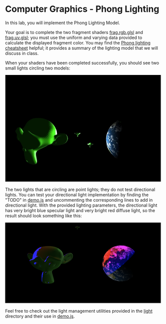 # Computer Graphics - Phong Lighting

In this lab, you will implement the Phong Lighting Model.

Your goal is to complete the two fragment shaders [frag.rgb.glsl](./lab/shaders/frag.rgb.glsl) and [frag.uv.glsl](./lab/shaders/frag.uv.glsl); you must use the uniform and varying data provided to calculate the displayed fragment color. You may find the [Phong lighting cheatsheet](./cheatsheet.pdf) helpful; it provides a summary of the lighting model that we will discuss in class.

When your shaders have been completed successfully, you should see two small lights circling two models:

![](./figures/complete.gif)

The two lights that are circling are point lights; they do not test directional lights. You can test your directional light implementation by finding the "TODO" in [demo.js](./lab/demo.js) and uncommenting the corresponding lines to add in directional light. With the provided lighting parameters, the directional light has very bright blue specular light
and very bright red diffuse light, so the result should look something like this:

![](./figures/directional.png)

Feel free to check out the light management utilities provided in the [light](./lab/light) directory and their use in [demo.js](./lab/demo.js).
